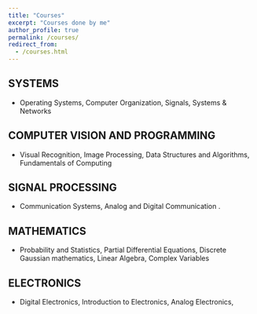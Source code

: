 ```yaml
---
title: "Courses"
excerpt: "Courses done by me"
author_profile: true
permalink: /courses/
redirect_from:
  - /courses.html
---
```

## SYSTEMS
* Operating Systems, Computer Organization, Signals, Systems & Networks

## COMPUTER VISION AND PROGRAMMING
* Visual Recognition, Image Processing, Data Structures and Algorithms, Fundamentals of Computing

## SIGNAL PROCESSING
* Communication Systems, Analog and Digital Communication .

## MATHEMATICS
* Probability and Statistics, Partial Differential Equations, Discrete Gaussian mathematics, Linear Algebra, Complex Variables

## ELECTRONICS
* Digital Electronics, Introduction to Electronics, Analog Electronics,